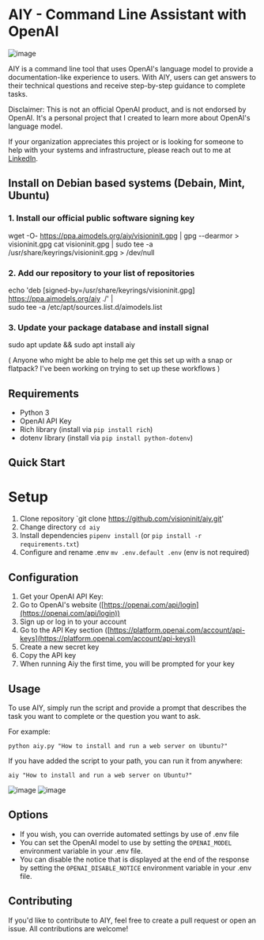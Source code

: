 AIY - Command Line Assistant with OpenAI
========================================
![image](https://user-images.githubusercontent.com/654993/216212025-5e9e6725-b042-4010-8f4d-649706565b80.png)

AIY is a command line tool that uses OpenAI's language model to provide a documentation-like experience to users. With AIY, users can get answers to their technical questions and receive step-by-step guidance to complete tasks.

Disclaimer: This is not an official OpenAI product, and is not endorsed by OpenAI. It's a personal project that I created to learn more about OpenAI's language model.

If your organization appreciates this project or is looking for someone to help with your systems and infrastructure, please reach out to me at [LinkedIn](https://www.linkedin.com/in/riddiough/).

Install on Debian based systems (Debain, Mint, Ubuntu)
-------------------

### 1. Install our official public software signing key
wget -O- https://ppa.aimodels.org/aiy/visioninit.gpg | gpg --dearmor > visioninit.gpg
cat visioninit.gpg | sudo tee -a /usr/share/keyrings/visioninit.gpg > /dev/null

### 2. Add our repository to your list of repositories
echo 'deb [signed-by=/usr/share/keyrings/visioninit.gpg] https://ppa.aimodels.org/aiy ./' |\
  sudo tee -a /etc/apt/sources.list.d/aimodels.list
  
### 3. Update your package database and install signal
sudo apt update && sudo apt install aiy

( Anyone who might be able to help me get this set up with a snap or flatpack? I've been working on trying to set up these workflows )

Requirements
------------

*   Python 3
*   OpenAI API Key
*   Rich library (install via `pip install rich`)
*   dotenv library (install via `pip install python-dotenv`)


Quick Start
-----------
# Setup
1. Clone repository `git clone https://github.com/visioninit/aiy.git'
2. Change directory `cd aiy`
3. Install dependencies `pipenv install` (or `pip install -r requirements.txt`)
4. Configure and rename .env `mv .env.default .env` (env is not required)

Configuration
---------------

1.  Get your OpenAI API Key:
2.  Go to OpenAI's website ([https://openai.com/api/login](https://openai.com/api/login))
3.  Sign up or log in to your account
4.  Go to the API Key section ([https://platform.openai.com/account/api-keys](https://platform.openai.com/account/api-keys))
5.  Create a new secret key
6.  Copy the API key
7.  When running Aiy the first time, you will be prompted for your key

Usage
-----

To use AIY, simply run the script and provide a prompt that describes the task you want to complete or the question you want to ask.

For example:

`python aiy.py "How to install and run a web server on Ubuntu?"`

If you have added the script to your path, you can run it from anywhere:

`aiy "How to install and run a web server on Ubuntu?"`

![image](https://user-images.githubusercontent.com/654993/216211945-068bb6a6-b937-44ae-a09c-b75aa8f4d9d6.png)
![image](https://user-images.githubusercontent.com/654993/216211997-167f131f-023b-4b90-8f06-fc7a0e377f6b.png)

Options
-------

* If you wish, you can override automated settings by use of .env file
* You can set the OpenAI model to use by setting the `OPENAI_MODEL` environment variable in your .env file.
* You can disable the notice that is displayed at the end of the response by setting the `OPENAI_DISABLE_NOTICE` environment variable in your .env file.

Contributing
------------

If you'd like to contribute to AIY, feel free to create a pull request or open an issue. All contributions are welcome!
